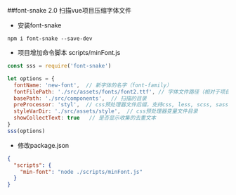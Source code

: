 ##font-snake   2.0
扫描vue项目压缩字体文件
- 安装font-snake  
```shell script
npm i font-snake --save-dev
```
- 项目增加命令脚本 scripts/minFont.js
```js
const sss = require('font-snake')

let options = {
  fontName: 'new-font',  // 新字体的名字（font-family）
  fontFilePath: './src/assets/fonts/font2.ttf', // 字体文件路径（相对于项目根目录）
  basePath: './src/components',  // 扫描的目录
  preProcessor: 'styl',  // css预处理器文件后缀，支持css, less, scss, sass, styl (不带".", 留空为css)
  styleVarDir: './src/assets/style',  // css预处理器变量文件目录
  showCollectText: true   // 是否显示收集的去重文本
}
sss(options)
```
- 修改package.json
```json
{
  "scripts": {
    "min-font": "node ./scripts/minFont.js"
  }
}
```


